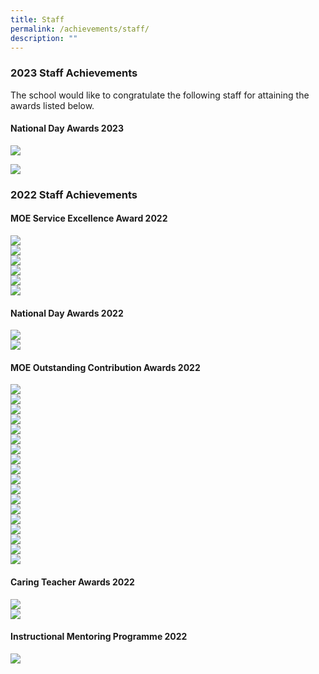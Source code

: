 ```yaml
---
title: Staff
permalink: /achievements/staff/
description: ""
---
```

### 2023 Staff Achievements

The school would like to congratulate the following staff for attaining the awards listed below.

#### National Day Awards 2023
![](/images/nd%20'23%20pam.jpg)

![](/images/nd%20'23%20lsm.jpg)

### 2022 Staff Achievements

#### MOE Service Excellence Award 2022

![](/images/mdm%20sharifah.png)<br>
![](/images/margeret%20and%20wei%20leong.png) <br>
![](/images/pei%20ling,%20hainoon.png) <br>
![](/images/irene,%20lai%20li.png)<br>
![](/images/aini,%20shariffah.png)<br>
![](/images/mavis%20tan.png)

#### National Day Awards 2022
![](/images/nd%20mr%20yeo,%20chee%20keong.png)<br>
![](/images/nd%20samsina,%20martin.png)

#### MOE Outstanding Contribution Awards 2022
![](/images/oca%20individual%20judy.png)<br>
![](/images/ecg%20oca.png)<br>
![](/images/e-ped%20pd%20oca.png)<br>
![](/images/partners%20oca.png)<br>
![](/images/sen%20oca.png) <br>
![](/images/sports%20stacking%20oca.png)<br>
![](/images/ce%20oca.png)<br>
![](/images/ce%20oca%202.png)<br>
![](/images/timetabling%20oc.png)<br>
![](/images/timetabling%20oca%202.png)<br>
![](/images/swbc%20oca%201.png)<br>
![](/images/swbc%20oca%202.png)<br>
![](/images/leadership%20oca.png)<br>
![](/images/leadership%20oca%202.png)<br>
![](/images/alp%20oca%201.png)<br>
![](/images/alp%20oca%202.png)<br>
![](/images/staff%20retreat%20oca.png)<br>
![](/images/staff%20retreat%20oca%202.png)

#### Caring Teacher Awards 2022
![](/images/cta%20pei%20ling,%20wl,%20lq.png)<br>
![](/images/cta%20fr,%20yn.png)

#### Instructional Mentoring Programme 2022
![](/images/mentoring%20programme%20hana,%20mr%20muhammad.png)<br>